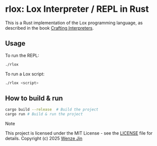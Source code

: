 # rlox: Lox Interpreter / REPL in Rust

This is a Rust implementation of the Lox programming language, as described in the book [Crafting Interpreters](http://craftinginterpreters.com/).

## Usage

To run the REPL:

```bash
./rlox
```

To run a Lox script:

```bash
./rlox <script>
```

## How to build & run

```bash
cargo build --release  # Build the project
cargo run # Build & run the project
```


> [!NOTE]
> This project is licensed under the MIT License - see the [LICENSE](LICENSE) file for details.
> Copyright (c) 2025 [Wenze Jin](wenzejin.github.io) 